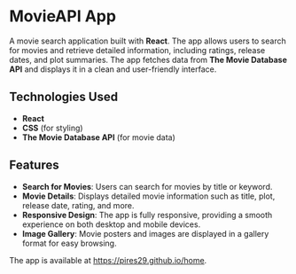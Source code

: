 # MovieAPI App

A movie search application built with **React**. The app allows users to search for movies and retrieve detailed information, including ratings, release dates, and plot summaries. The app fetches data from **The Movie Database API** and displays it in a clean and user-friendly interface.

## Technologies Used
- **React**
- **CSS** (for styling)
- **The Movie Database API** (for movie data)

## Features
- **Search for Movies**: Users can search for movies by title or keyword.
- **Movie Details**: Displays detailed movie information such as title, plot, release date, rating, and more.
- **Responsive Design**: The app is fully responsive, providing a smooth experience on both desktop and mobile devices.
- **Image Gallery**: Movie posters and images are displayed in a gallery format for easy browsing.

The app is available at https://pires29.github.io/home.
